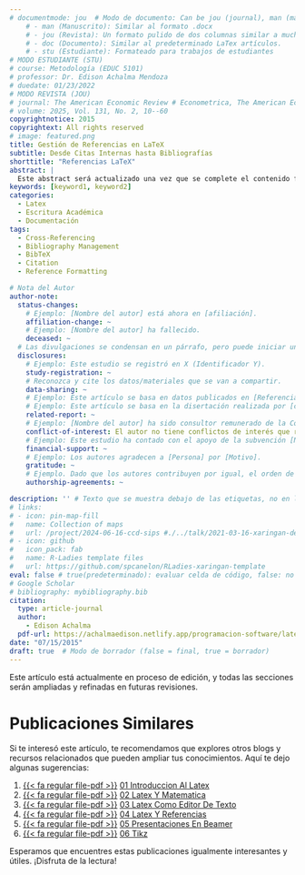 ```yaml
---
# documentmode: jou  # Modo de documento: Can be jou (journal), man (manuscript), stu (student), or doc (document)
    # - man (Manuscrito): Similar al formato .docx
    # - jou (Revista): Un formato pulido de dos columnas similar a muchas revistas APA.
    # - doc (Documento): Similar al predeterminado LaTex artículos.
    # - stu (Estudiante): Formateado para trabajos de estudiantes
# MODO ESTUDIANTE (STU)
# course: Metodología (EDUC 5101)
# professor: Dr. Edison Achalma Mendoza
# duedate: 01/23/2022
# MODO REVISTA (JOU)
# journal: The American Economic Review # Econometrica, The American Economic Review, Revista de Economía, Revista de la CEPAL
# volume: 2025, Vol. 131, No. 2, 10--60
copyrightnotice: 2015
copyrightext: All rights reserved
# image: featured.png
title: Gestión de Referencias en LaTeX
subtitle: Desde Citas Internas hasta Bibliografías
shorttitle: "Referencias LaTeX"
abstract: |
  Este abstract será actualizado una vez que se complete el contenido final del artículo.
keywords: [keyword1, keyword2]
categories:
  - Latex
  - Escritura Académica  
  - Documentación
tags:
  - Cross-Referencing  
  - Bibliography Management  
  - BibTeX  
  - Citation  
  - Reference Formatting

# Nota del Autor
author-note:
  status-changes: 
    # Ejemplo: [Nombre del autor] está ahora en [afiliación].
    affiliation-change: ~
    # Ejemplo: [Nombre del autor] ha fallecido.
    deceased: ~
  # Las divulgaciones se condensan en un párrafo, pero puede iniciar un campo con dos saltos de línea para separarlas: \n\nNew 
  disclosures:
    # Ejemplo: Este estudio se registró en X (Identificador Y).
    study-registration: ~
    # Reconozca y cite los datos/materiales que se van a compartir.
    data-sharing: ~
    # Ejemplo: Este artículo se basa en datos publicados en [Referencia].
    # Ejemplo: Este artículo se basa en la disertación realizada por [cita].
    related-report: ~
    # Ejemplo: [Nombre del autor] ha sido consultor remunerado de la Corporación X, que ha financiado este estudio.
    conflict-of-interest: El autor no tiene conflictos de interés que revelar.
    # Ejemplo: Este estudio ha contado con el apoyo de la subvención [Número de subvención] de [Fuente de financiación].
    financial-support: ~
    # Ejemplo: Los autores agradecen a [Persona] por [Motivo].
    gratitude: ~
    # Ejemplo. Dado que los autores contribuyen por igual, el orden de autoría se determinó mediante el lanzamiento de una moneda al aire.
    authorship-agreements: ~

description: '' # Texto que se muestra debajo de las etiquetas, no en la página del listado
# links:
# - icon: pin-map-fill
#   name: Collection of maps
#   url: /project/2024-06-16-ccd-sips #./../talk/2021-03-16-xaringan-deploy-demo/
# - icon: github
#   icon_pack: fab
#   name: R-Ladies template files
#   url: https://github.com/spcanelon/RLadies-xaringan-template
eval: false # true(predeterminado): evaluar celda de código, false: no evaluar la celda de código
# Google Scholar
# bibliography: mybibliography.bib
citation:
  type: article-journal
  author:
    - Edison Achalma
  pdf-url: https://achalmaedison.netlify.app/programacion-software/latex/2015-07-15-04-latex-y-referencias/index.pdf
date: "07/15/2015"
draft: true  # Modo de borrador (false = final, true = borrador)
---
```










Este artículo está actualmente en proceso de edición, y todas las secciones serán ampliadas y refinadas en futuras revisiones.


# Publicaciones Similares

Si te interesó este artículo, te recomendamos que explores otros blogs y recursos relacionados que pueden ampliar tus conocimientos. Aquí te dejo algunas sugerencias:


1. [{{< fa regular file-pdf >}}](https://achalmaedison.netlify.app/programacion-software/latex/2015-07-12-01-introduccion-al-latex/index.pdf) [01 Introduccion Al Latex](https://achalmaedison.netlify.app/programacion-software/latex/2015-07-12-01-introduccion-al-latex)
2. [{{< fa regular file-pdf >}}](https://achalmaedison.netlify.app/programacion-software/latex/2015-07-13-02-latex-y-matematica/index.pdf) [02 Latex Y Matematica](https://achalmaedison.netlify.app/programacion-software/latex/2015-07-13-02-latex-y-matematica)
3. [{{< fa regular file-pdf >}}](https://achalmaedison.netlify.app/programacion-software/latex/2015-07-14-03-latex-como-editor-de-texto/index.pdf) [03 Latex Como Editor De Texto](https://achalmaedison.netlify.app/programacion-software/latex/2015-07-14-03-latex-como-editor-de-texto)
4. [{{< fa regular file-pdf >}}](https://achalmaedison.netlify.app/programacion-software/latex/2015-07-15-04-latex-y-referencias/index.pdf) [04 Latex Y Referencias](https://achalmaedison.netlify.app/programacion-software/latex/2015-07-15-04-latex-y-referencias)
5. [{{< fa regular file-pdf >}}](https://achalmaedison.netlify.app/programacion-software/latex/2015-07-16-05-presentaciones-en-beamer/index.pdf) [05 Presentaciones En Beamer](https://achalmaedison.netlify.app/programacion-software/latex/2015-07-16-05-presentaciones-en-beamer)
6. [{{< fa regular file-pdf >}}](https://achalmaedison.netlify.app/programacion-software/latex/2015-07-17-06-tikz/index.pdf) [06 Tikz](https://achalmaedison.netlify.app/programacion-software/latex/2015-07-17-06-tikz)


Esperamos que encuentres estas publicaciones igualmente interesantes y útiles. ¡Disfruta de la lectura!

